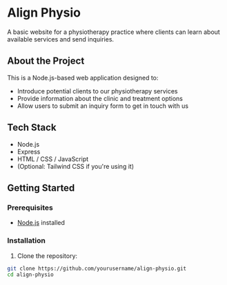 # Align Physio

A basic website for a physiotherapy practice where clients can learn about available services and send inquiries.

## About the Project

This is a Node.js-based web application designed to:

- Introduce potential clients to our physiotherapy services
- Provide information about the clinic and treatment options
- Allow users to submit an inquiry form to get in touch with us

## Tech Stack

- Node.js
- Express
- HTML / CSS / JavaScript
- (Optional: Tailwind CSS if you're using it)

## Getting Started

### Prerequisites

- [Node.js](https://nodejs.org/) installed

### Installation

1. Clone the repository:

```bash
git clone https://github.com/yourusername/align-physio.git
cd align-physio
